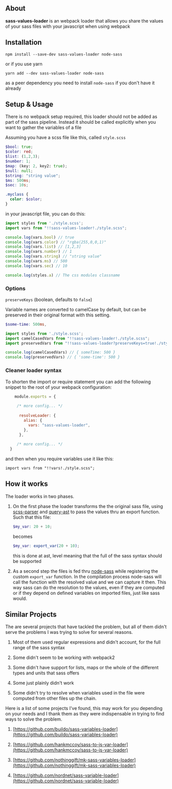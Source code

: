 ## About

**sass-values-loader** is an webpack loader that allows you share the values of your sass files with your javascript when using webpack

## Installation

```
npm install --save-dev sass-values-loader node-sass
```

or if you use yarn

```
yarn add --dev sass-values-loader node-sass
```

as a peer dependency you need to install `node-sass` if you don't have it already

## Setup & Usage

There is no webpack setup required, this loader should not
be added as part of the sass pipeline. Instead it should be called explicitly when you want to gather the variables of a file

Assuming you have a scss file like this, called `style.scss`

```scss
$bool: true;
$color: red;
$list: (1,2,3);
$number: 1;
$map: (key: 2, key2: true);
$null: null;
$string: "string value";
$ms: 500ms;
$sec: 10s;

.myclass {
  color: $color;
}

```

in your javascript file, you can do this:

```js
import styles from './style.scss';
import vars from "!!sass-values-loader!./style.scss";

console.log(vars.bool) // true
console.log(vars.color) // "rgba(255,0,0,1)"
console.log(vars.list) // [1,2,3]
console.log(vars.number) // 1
console.log(vars.string) // "string value"
console.log(vars.ms) // 500
console.log(vars.sec) // 10

console.log(styles.a) // The css modules classname
```

### Options

`preserveKeys` (boolean, defaults to `false`)

Variable names are converted to camelCase by default, but can be preserved in their original format with this setting.

```scss
$some-time: 500ms,
```

```js
import styles from './style.scss';
import camelCasedVars from "!!sass-values-loader!./style.scss";
import preservedVars from "!!sass-values-loader?preserveKeys=true!./style.scss";

console.log(camelCasedVars) // { someTime: 500 }
console.log(preservedVars) // { 'some-time': 500 }
```

### Cleaner loader syntax

To shorten the import or require statement you can add the following snippet to the root of your webpack configuration:

```js
	module.exports = {
	
     /* more config... */
	
	  resolveLoader: {
	    alias: {
	      vars: "sass-values-loader",
	    },
	  },
  
     /* more config... */
  }
```

and then when you require variables use it like this:

```
import vars from "!!vars!./style.scss";
```

## How it works

The loader works in two phases.  

1. On the first phase the loader transforms the
   the original sass file, using [scss-parser](https://www.npmjs.com/package/scss-parser) and [query-ast](https://www.npmjs.com/package/query-ast) to pass the values thru
   an export function. Such that this file:
   
   ```scss
   $my_var: 20 + 10;
   ```
   
   becomes
   
	```scss
   $my_var: export_var(20 + 10);
   ```
   
   this is done at ast, level meaning that the full of the
   sass syntax should be supported
   
2. As a second step the files is fed thru [node-sass](https://github.com/sass/node-sass) while registering the custom `export_var` function.  In the compilation process node-sass will call the function with the resolved value and we can capture it then.
	This way sass can do the resolution to the values,
	even if they are computed or if they depend on defined 	variables on imported files, just like sass would.

## Similar Projects
	
The are several projects that have tackled the problem, but all of them didn't serve the problems I was trying to solve for several reasons.

1. Most of them used regular expressions and didn't account, for the full range of the sass syntax

2. Some didn't seem to be working with webpack2

3. Some didn't have support for lists, maps or the whole of the different types and units that sass offers

4. Some just plainly didn't work

5. Some didn't try to resolve when variables used in the file were computed from other files up the chain.

Here is a list of some projects I've found, this may work for you depending on your needs and I thank them as they were indispensable in trying to find ways to solve the problem.
	
1. [https://github.com/buildo/sass-variables-loader](https://github.com/buildo/sass-variables-loader)

2. [https://github.com/hankmccoy/sass-to-js-var-loader](https://github.com/hankmccoy/sass-to-js-var-loader)

3. [https://github.com/nothinggift/mk-sass-variables-loader](https://github.com/nothinggift/mk-sass-variables-loader)

4. [https://github.com/nordnet/sass-variable-loader](https://github.com/nordnet/sass-variable-loader)

	





